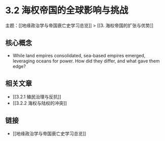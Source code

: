 # 3.2 海权帝国的全球影响与挑战

主题：[[地缘政治学与帝国衰亡史学习总览]] > [[3. 海权帝国的扩张与优势]]

## 核心概念

- While land empires consolidated, sea-based empires emerged, leveraging oceans for power. How did they differ, and what gave them edge?

## 相关文章

- [[3.2.1 殖民治理与反抗]]
- [[3.2.2 海权与陆权的冲突]]

## 链接

- [[地缘政治学与帝国衰亡史学习总览]]
